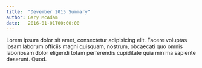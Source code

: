 ```yaml
---
title:  "Devember 2015 Summary"
author: Gary McAdam
date:   2016-01-01T00:00:00
---
```


Lorem ipsum dolor sit amet, consectetur adipisicing elit. Facere voluptas ipsam laborum officiis magni quisquam, nostrum, obcaecati quo omnis laboriosam dolor eligendi totam perferendis cupiditate quia minima sapiente deserunt. Quod.